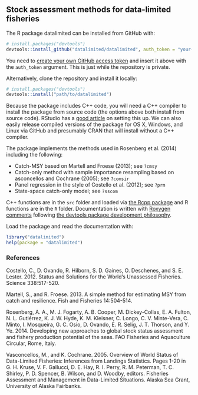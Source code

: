 ## Stock assessment methods for data-limited fisheries

<!--
Commented out because R2jags appears to be unavailable on TravisCI currently.
[![Build Status](https://magnum.travis-ci.com/datalimited/datalimited.svg?token=QExyQi6ySw3SZD4gggYN&branch=master)](https://magnum.travis-ci.com/datalimited/datalimited)
-->

The R package datalimited can be installed from GitHub with:

```R
# install.packages("devtools")
devtools::install_github("datalimited/datalimited", auth_token = "your-token-goes-here") 
```


You need to [create your own GitHub access token](https://github.com/settings/tokens) and insert it above with the `auth_token` argument. This is just while the repository is private.

Alternatively, clone the repository and install it locally:

```R
# install.packages("devtools")
devtools::install("path/to/datalimited")
```

Because the package includes C++ code, you will need a C++ compiler to install the package from source code (the options above both install from source code). RStudio has a [good article](https://support.rstudio.com/hc/en-us/articles/200486498-Package-Development-Prerequisites) on setting this up. We can also easily release compiled versions of the package for OS X, Windows, and Linux via GitHub and presumably CRAN that will install without a C++ compiler.

The package implements the methods used in Rosenberg et al. (2014) including the following:

- Catch-MSY based on Martell and Froese (2013); see `?cmsy`
- Catch-only method with sample importance resampling based on asconcellos and Cochrane (2005); see `?comsir`
- Panel regression in the style of Costello et al. (2012); see `?prm`
- State-space catch-only model; see `?sscom`

C++ functions are in the `src` folder and loaded via [the Rcpp package](http://cran.r-project.org/web/packages/Rcpp/index.html) and R functions are in the `R` folder. Documentation is written with [Roxygen comments](http://r-pkgs.had.co.nz/man.html) following [the devtools package development philosophy](http://r-pkgs.had.co.nz).

Load the package and read the documentation with:

```R
library("datalimited")
help(package = "datalimited")
```

### References

Costello, C., D. Ovando, R. Hilborn, S. D. Gaines, O. Deschenes, and S. E. Lester. 2012. Status and Solutions for the World’s Unassessed Fisheries. Science 338:517-520.

Martell, S., and R. Froese. 2013. A simple method for estimating MSY from catch and resilience. Fish and Fisheries 14:504-514.

Rosenberg, A. A., M. J. Fogarty, A. B. Cooper, M. Dickey-Collas, E. A. Fulton, N. L. Gutiérrez, K. J. W. Hyde, K. M. Kleisner, C. Longo, C. V. Minte-Vera, C. Minto, I. Mosqueira, G. C. Osio, D. Ovando, E. R. Selig, J. T. Thorson, and Y. Ye. 2014. Developing new approaches to global stock status assessment and fishery production potential of the seas. FAO Fisheries and Aquaculture Circular, Rome, Italy.

Vasconcellos, M., and K. Cochrane. 2005. Overview of World Status of Data-Limited Fisheries: Inferences from Landings Statistics. Pages 1-20 in G. H. Kruse, V. F. Gallucci, D. E. Hay, R. I. Perry, R. M. Peterman, T. C. Shirley, P. D. Spencer, B. Wilson, and D. Woodby, editors. Fisheries Assessment and Management in Data-Limited Situations. Alaska Sea Grant, University of Alaska Fairbanks.
